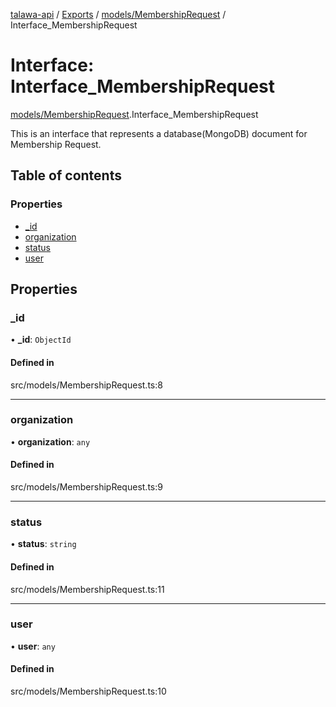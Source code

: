 [talawa-api](../README.md) / [Exports](../modules.md) / [models/MembershipRequest](../modules/models_MembershipRequest.md) / Interface\_MembershipRequest

# Interface: Interface\_MembershipRequest

[models/MembershipRequest](../modules/models_MembershipRequest.md).Interface_MembershipRequest

This is an interface that represents a database(MongoDB) document for Membership Request.

## Table of contents

### Properties

- [\_id](models_MembershipRequest.Interface_MembershipRequest.md#_id)
- [organization](models_MembershipRequest.Interface_MembershipRequest.md#organization)
- [status](models_MembershipRequest.Interface_MembershipRequest.md#status)
- [user](models_MembershipRequest.Interface_MembershipRequest.md#user)

## Properties

### \_id

• **\_id**: `ObjectId`

#### Defined in

src/models/MembershipRequest.ts:8

___

### organization

• **organization**: `any`

#### Defined in

src/models/MembershipRequest.ts:9

___

### status

• **status**: `string`

#### Defined in

src/models/MembershipRequest.ts:11

___

### user

• **user**: `any`

#### Defined in

src/models/MembershipRequest.ts:10
